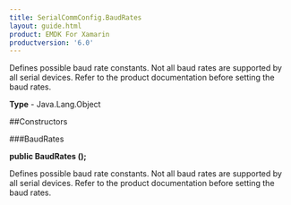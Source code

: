 ```yaml
---
title: SerialCommConfig.BaudRates
layout: guide.html
product: EMDK For Xamarin 
productversion: '6.0' 
---
```

Defines possible baud rate constants. Not all baud rates are supported by all serial devices. Refer to the product documentation before setting the baud rates.

**Type** - Java.Lang.Object

##Constructors

###BaudRates

**public BaudRates ();**

Defines possible baud rate constants. Not all baud rates are supported by all serial devices. Refer to the product documentation before setting the baud rates.

